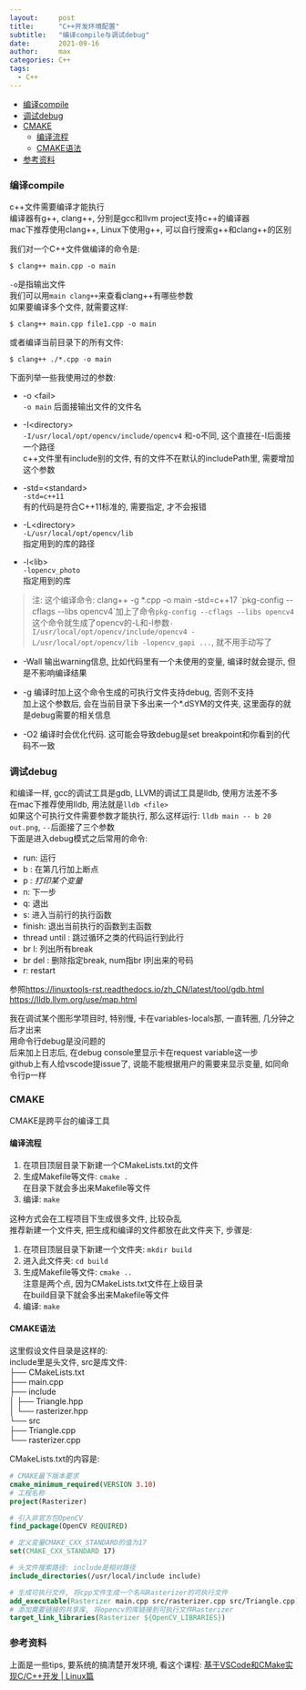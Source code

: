 ```yaml
---
layout:     post
title:      "C++开发环境配置"
subtitle:   "编译compile与调试debug"
date:       2021-09-16
author:     max
categories: C++
tags:  
  - C++
---
```


<!-- TOC -->

- [编译compile](#编译compile)
- [调试debug](#调试debug)
- [CMAKE](#cmake)
  - [编译流程](#编译流程)
  - [CMAKE语法](#cmake语法)
- [参考资料](#参考资料)

<!-- /TOC -->

<a id="markdown-编译compile" name="编译compile"></a>
### 编译compile

c++文件需要编译才能执行  
编译器有g++, clang++, 分别是gcc和llvm project支持c++的编译器  
mac下推荐使用clang++, Linux下使用g++, 可以自行搜索g++和clang++的区别  

我们对一个C++文件做编译的命令是:  
```shell
$ clang++ main.cpp -o main
```
`-o`是指输出文件  
我们可以用`main clang++`来查看clang++有哪些参数  
如果要编译多个文件, 就需要这样:  
```shell
$ clang++ main.cpp file1.cpp -o main
```
或者编译当前目录下的所有文件:
```shell
$ clang++ ./*.cpp -o main
```

下面列举一些我使用过的参数:

- -o \<fail\>  
  `-o main`
  后面接输出文件的文件名

- -I\<directory\>  
  `-I/usr/local/opt/opencv/include/opencv4`
  和-o不同, 这个直接在-I后面接一个路径  
  c++文件里有include别的文件, 有的文件不在默认的includePath里, 需要增加这个参数
  
- -std=\<standard\>  
  `-std=c++11`  
  有的代码是符合C++11标准的, 需要指定, 才不会报错

- -L\<directory\>  
  `-L/usr/local/opt/opencv/lib`  
  指定用到的库的路径

- -l\<lib\>  
  `-lopencv_photo`  
  指定用到的库

> 注: 这个编译命令: clang++ -g *.cpp -o main -std=c++17 \`pkg-config --cflags --libs opencv4\`加上了命令`pkg-config --cflags --libs opencv4`  
> 这个命令就生成了opencv的-L和-l参数`-I/usr/local/opt/opencv/include/opencv4 -L/usr/local/opt/opencv/lib -lopencv_gapi ...`, 就不用手动写了

- -Wall
  输出warning信息, 比如代码里有一个未使用的变量, 编译时就会提示, 但是不影响编译结果

- -g
  编译时加上这个命令生成的可执行文件支持debug, 否则不支持  
  加上这个参数后, 会在当前目录下多出来一个*.dSYM的文件夹, 这里面存的就是debug需要的相关信息

- -O2
  编译时会优化代码. 这可能会导致debug是set breakpoint和你看到的代码不一致

### 调试debug

和编译一样, gcc的调试工具是gdb, LLVM的调试工具是lldb, 使用方法差不多  
在mac下推荐使用lldb, 用法就是`lldb <file>`  
如果这个可执行文件需要参数才能执行, 那么这样运行: `lldb main -- b 20 out.png`, `--`后面接了三个参数  
下面是进入debug模式之后常用的命令:  
- run: 运行
- b <num>: 在第几行加上断点
- p <var>: 打印某个变量
- n: 下一步
- q: 退出
- s: 进入当前行的执行函数
- finish: 退出当前执行的函数到主函数
- thread until <num>: 跳过循环之类的代码运行到此行
- br l: 列出所有break
- br del <num>: 删除指定break, num指br l列出来的号码
- r: restart

参照<https://linuxtools-rst.readthedocs.io/zh_CN/latest/tool/gdb.html>  
<https://lldb.llvm.org/use/map.html>

我在调试某个图形学项目时, 特别慢, 卡在variables-locals那, 一直转圈, 几分钟之后才出来  
用命令行debug是没问题的   
后来加上日志后, 在debug console里显示卡在request variable这一步  
github上有人给vscode提issue了, 说能不能根据用户的需要来显示变量, 如同命令行p一样

### CMAKE

CMAKE是跨平台的编译工具  

#### 编译流程

1. 在项目顶层目录下新建一个CMakeLists.txt的文件  
2. 生成Makefile等文件: `cmake .`  
  在目录下就会多出来Makefile等文件  
3. 编译: `make`  

这种方式会在工程项目下生成很多文件, 比较杂乱  
推荐新建一个文件夹, 把生成和编译的文件都放在此文件夹下, 步骤是:  

1. 在项目顶层目录下新建一个文件夹: `mkdir build`  
2. 进入此文件夹: `cd build`  
3. 生成Makefile等文件: `cmake ..`   
  注意是两个点, 因为CMakeLists.txt文件在上级目录  
  在build目录下就会多出来Makefile等文件  
4. 编译: `make`  

#### CMAKE语法  
这里假设文件目录是这样的:  
include里是头文件, src是库文件:  
├── CMakeLists.txt  
├── main.cpp  
├── include  
│   ├── Triangle.hpp  
│   └── rasterizer.hpp  
└── src  
    ├── Triangle.cpp  
    └── rasterizer.cpp  

CMakeLists.txt的内容是:  
```cmake
# CMAKE最下版本要求
cmake_minimum_required(VERSION 3.10)
# 工程名称
project(Rasterizer)

# 引入非官方包OpenCV
find_package(OpenCV REQUIRED)

# 定义变量CMAKE_CXX_STANDARD的值为17
set(CMAKE_CXX_STANDARD 17)

# 头文件搜索路径: include是相对路径  
include_directories(/usr/local/include include)

# 生成可执行文件, 将cpp文件生成一个名叫Rasterizer的可执行文件
add_executable(Rasterizer main.cpp src/rasterizer.cpp src/Triangle.cpp)
# 添加需要链接的共享库, 将opencv的库链接到可执行文件Rasterizer
target_link_libraries(Rasterizer ${OpenCV_LIBRARIES})
```

### 参考资料 

上面是一些tips, 要系统的搞清楚开发环境, 看这个课程: [基于VSCode和CMake实现C/C++开发 \| Linux篇](https://www.bilibili.com/video/BV1fy4y1b7TC?p=20&spm_id_from=pageDriver)